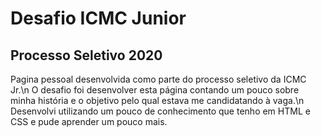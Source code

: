 # Desafio ICMC Junior
## Processo Seletivo 2020

Pagina pessoal desenvolvida como parte do processo seletivo da ICMC Jr.\n
O desafio foi desenvolver esta página contando um pouco sobre minha história e o objetivo
pelo qual estava me candidatando à vaga.\n
Desenvolvi utilizando um pouco de conhecimento que tenho em HTML e CSS e pude aprender um pouco mais.
